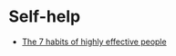 # Self-help


 - [The 7 habits of highly effective people](The%207%20habits%20of%20highly%20effective%20people/index.md)
    
